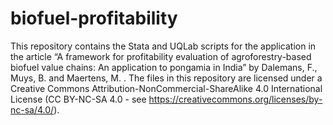 # biofuel-profitability
This repository contains the Stata and UQLab scripts for the application in the article “A framework for profitability evaluation of agroforestry-based biofuel value chains: An application to pongamia in India” by Dalemans, F., Muys, B. and Maertens, M. . The files in this repository are licensed under a Creative Commons Attribution-NonCommercial-ShareAlike 4.0 International License (CC BY-NC-SA 4.0 - see https://creativecommons.org/licenses/by-nc-sa/4.0/).
